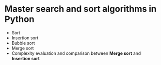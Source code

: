 # Master search and sort algorithms in Python  

* Sort
* Insertion sort
* Bubble sort
* Merge sort
* Complexity evaluation and comparison between **Merge sort** and **Insertion sort**